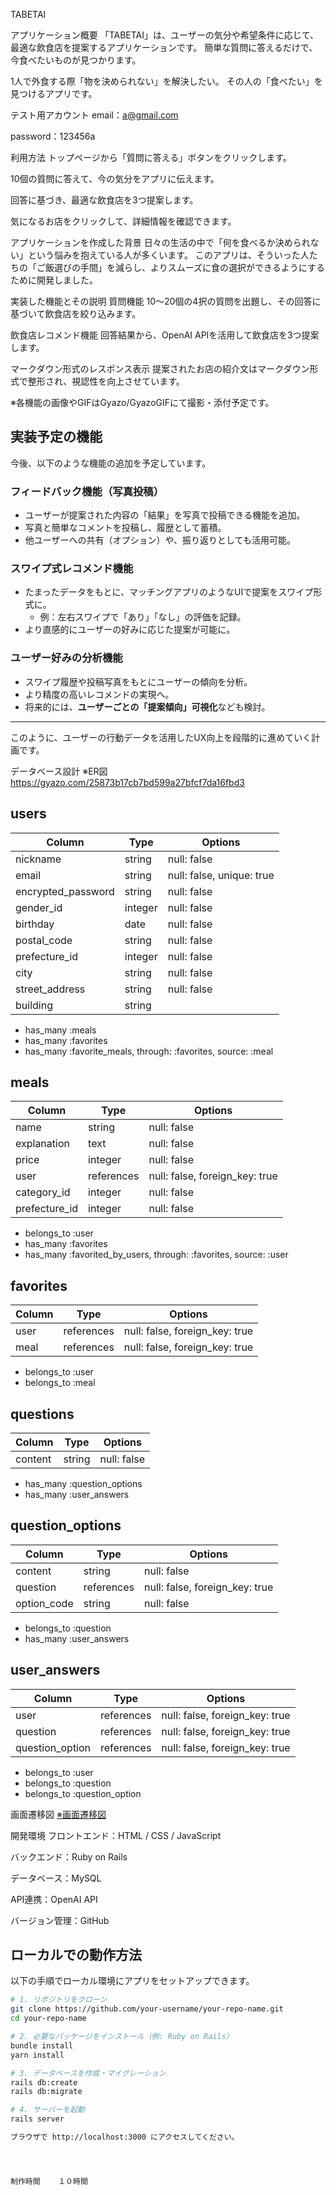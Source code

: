 TABETAI

アプリケーション概要
「TABETAI」は、ユーザーの気分や希望条件に応じて、最適な飲食店を提案するアプリケーションです。
簡単な質問に答えるだけで、今食べたいものが見つかります。

1人で外食する際「物を決められない」を解決したい。
その人の「食べたい」を見つけるアプリです。

テスト用アカウント
email：a@gmail.com

password：123456a

利用方法
トップページから「質問に答える」ボタンをクリックします。

10個の質問に答えて、今の気分をアプリに伝えます。

回答に基づき、最適な飲食店を3つ提案します。

気になるお店をクリックして、詳細情報を確認できます。

アプリケーションを作成した背景
日々の生活の中で「何を食べるか決められない」という悩みを抱えている人が多くいます。
このアプリは、そういった人たちの「ご飯選びの手間」を減らし、よりスムーズに食の選択ができるようにするために開発しました。

実装した機能とその説明
質問機能
10〜20個の4択の質問を出題し、その回答に基づいて飲食店を絞り込みます。

飲食店レコメンド機能
回答結果から、OpenAI APIを活用して飲食店を3つ提案します。

マークダウン形式のレスポンス表示
提案されたお店の紹介文はマークダウン形式で整形され、視認性を向上させています。

※各機能の画像やGIFはGyazo/GyazoGIFにて撮影・添付予定です。

##  実装予定の機能

今後、以下のような機能の追加を予定しています。

###  フィードバック機能（写真投稿）

- ユーザーが提案された内容の「結果」を写真で投稿できる機能を追加。
- 写真と簡単なコメントを投稿し、履歴として蓄積。
- 他ユーザーへの共有（オプション）や、振り返りとしても活用可能。

###  スワイプ式レコメンド機能

- たまったデータをもとに、マッチングアプリのようなUIで提案をスワイプ形式に。
  - 例：左右スワイプで「あり」「なし」の評価を記録。
- より直感的にユーザーの好みに応じた提案が可能に。

###  ユーザー好みの分析機能

- スワイプ履歴や投稿写真をもとにユーザーの傾向を分析。
- より精度の高いレコメンドの実現へ。
- 将来的には、**ユーザーごとの「提案傾向」可視化**なども検討。

---

このように、ユーザーの行動データを活用したUX向上を段階的に進めていく計画です。


データベース設計
※ER図
https://gyazo.com/25873b17cb7bd599a27bfcf7da16fbd3



## users
| Column             | Type   | Options     |
| ------------------ | ------ | ----------- |
| nickname           | string | null: false |
| email              | string | null: false, unique: true |
| encrypted_password | string | null: false |
| gender_id          | integer | null: false |
| birthday           | date   | null: false |
| postal_code        | string | null: false |
| prefecture_id      | integer | null: false |
| city               | string | null: false |
| street_address	   | string | null: false |
| building           | string |             |
- has_many :meals
- has_many :favorites
- has_many :favorite_meals, through: :favorites, source: :meal

## meals
| Column             | Type   | Options     |
| ------------------ | ------ | ----------- |
| name               | string | null: false |
| explanation        | text   | null: false |
| price              | integer | null: false |
| user               | references | null: false, foreign_key: true|
| category_id        | integer | null: false |
| prefecture_id      | integer | null: false |

- belongs_to :user
- has_many :favorites
- has_many :favorited_by_users, through: :favorites, source: :user

## favorites
| Column             | Type   | Options     |
| ------------------ | ------ | ----------- |
| user               | references | null: false, foreign_key: true|
| meal               | references | null: false, foreign_key: true|
- belongs_to :user
- belongs_to :meal


## questions
| Column  | Type   | Options     |
| ------- | ------ | ----------- |
| content | string | null: false |
- has_many :question_options
- has_many :user_answers

## question_options
| Column       | Type       | Options                         |
| ------------ | ---------- | ------------------------------- |
| content      | string     | null: false                     |
| question     | references | null: false, foreign_key: true |
| option_code | string     | null: false                     |
- belongs_to :question
- has_many :user_answers

## user_answers
| Column           | Type       | Options                         |
| ---------------- | ---------- | ------------------------------- |
| user             | references | null: false, foreign_key: true |
| question         | references | null: false, foreign_key: true |
| question_option  | references | null: false, foreign_key: true |
- belongs_to :user
- belongs_to :question
- belongs_to :question_option

画面遷移図
[※画面遷移図](https://gyazo.com/7dc9b30cdd94569c9a6881b1c159d715)

開発環境
フロントエンド：HTML / CSS / JavaScript

バックエンド：Ruby on Rails

データベース：MySQL

API連携：OpenAI API

バージョン管理：GitHub

##  ローカルでの動作方法

以下の手順でローカル環境にアプリをセットアップできます。

```bash
# 1. リポジトリをクローン
git clone https://github.com/your-username/your-repo-name.git
cd your-repo-name

# 2. 必要なパッケージをインストール（例: Ruby on Rails）
bundle install
yarn install

# 3. データベースを作成・マイグレーション
rails db:create
rails db:migrate

# 4. サーバーを起動
rails server

ブラウザで http://localhost:3000 にアクセスしてください。




制作時間	１０時間